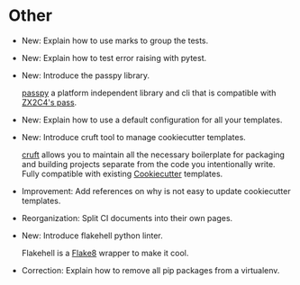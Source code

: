 # Other

* New: Explain how to use marks to group the tests.
* New: Explain how to test error raising with pytest.
* New: Introduce the passpy library.

    [passpy](https://github.com/bfrascher/passpy) a platform independent library and
    cli that is compatible with [ZX2C4's pass](http://www.passwordstore.org/).
    

* New: Explain how to use a default configuration for all your templates.
* New: Introduce cruft tool to manage cookiecutter templates.

    [cruft](https://cruft.github.io/cruft/) allows you to maintain all the
    necessary boilerplate for packaging and building projects separate from the code
    you intentionally write. Fully compatible with existing
    [Cookiecutter](cookiecutter.md) templates.
    

* Improvement: Add references on why is not easy to update cookiecutter templates.
* Reorganization: Split CI documents into their own pages.
* New: Introduce flakehell python linter.

    Flakehell is a [Flake8](flake8.md) wrapper to make it cool.
    

* Correction: Explain how to remove all pip packages from a virtualenv.